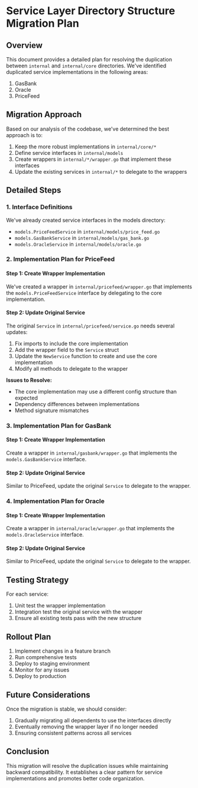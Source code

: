 # Service Layer Directory Structure Migration Plan

## Overview

This document provides a detailed plan for resolving the duplication between `internal` and `internal/core` directories. We've identified duplicated service implementations in the following areas:

1. GasBank
2. Oracle
3. PriceFeed

## Migration Approach

Based on our analysis of the codebase, we've determined the best approach is to:

1. Keep the more robust implementations in `internal/core/*`
2. Define service interfaces in `internal/models`
3. Create wrappers in `internal/*/wrapper.go` that implement these interfaces
4. Update the existing services in `internal/*` to delegate to the wrappers

## Detailed Steps

### 1. Interface Definitions

We've already created service interfaces in the models directory:

- `models.PriceFeedService` in `internal/models/price_feed.go`
- `models.GasBankService` in `internal/models/gas_bank.go`
- `models.OracleService` in `internal/models/oracle.go`

### 2. Implementation Plan for PriceFeed

#### Step 1: Create Wrapper Implementation

We've created a wrapper in `internal/pricefeed/wrapper.go` that implements the `models.PriceFeedService` interface by delegating to the core implementation.

#### Step 2: Update Original Service

The original `Service` in `internal/pricefeed/service.go` needs several updates:

1. Fix imports to include the core implementation
2. Add the wrapper field to the `Service` struct
3. Update the `NewService` function to create and use the core implementation
4. Modify all methods to delegate to the wrapper

**Issues to Resolve:**

- The core implementation may use a different config structure than expected
- Dependency differences between implementations
- Method signature mismatches

### 3. Implementation Plan for GasBank

#### Step 1: Create Wrapper Implementation

Create a wrapper in `internal/gasbank/wrapper.go` that implements the `models.GasBankService` interface.

#### Step 2: Update Original Service

Similar to PriceFeed, update the original `Service` to delegate to the wrapper.

### 4. Implementation Plan for Oracle

#### Step 1: Create Wrapper Implementation

Create a wrapper in `internal/oracle/wrapper.go` that implements the `models.OracleService` interface.

#### Step 2: Update Original Service

Similar to PriceFeed, update the original `Service` to delegate to the wrapper.

## Testing Strategy

For each service:

1. Unit test the wrapper implementation
2. Integration test the original service with the wrapper
3. Ensure all existing tests pass with the new structure

## Rollout Plan

1. Implement changes in a feature branch
2. Run comprehensive tests
3. Deploy to staging environment
4. Monitor for any issues
5. Deploy to production

## Future Considerations

Once the migration is stable, we should consider:

1. Gradually migrating all dependents to use the interfaces directly
2. Eventually removing the wrapper layer if no longer needed
3. Ensuring consistent patterns across all services

## Conclusion

This migration will resolve the duplication issues while maintaining backward compatibility. It establishes a clear pattern for service implementations and promotes better code organization.